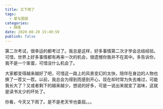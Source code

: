 ```yaml
---
title: 又下雨了
tags:
  - 爱与困惑
categories:
  - 随笔
date: 2020-08-20 15:49:59
publish: false
---
```

<meting-js server="netease" type="song" id="394670" lrc-type="0"></meting-js>

第二次考试，很幸运的都考过了。我总是这样，好多事情第二次才学会总结经验。可惜，世界上好多事情都有再来一次的机会，很遗憾你我并不在其中。多告诉你，我不是一个笨蛋，可惜没什么机会了。

大家都变得越来越好了吧，可惜这一路上的风景变幻的太快，陪伴在身边的人物也换了一茬又一茬。以前，我总会为得到而感到开心，现在却时常为失去难过，可能我长大了？又或者剩下的越来越少。想说的好多，可是一说出来就变了滋味，这就是读书太少的坏处了。

你看，今天又下雨了。是不是老天爷也委屈。。。
